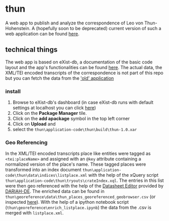 # thun
A web app to publish and analyze the correspondence of Leo von Thun-Hohenstein. A (hopefully soon to be deprecated) current version of such a web application can be found [here](http://thun-korrespondenz.uibk.ac.at:8080/exist/apps/Thun-Collection/index.html).

## technical things

The web app is based on eXist-db, a documentation of the basic code layout and the app's functionalities can be found [here](https://howto.acdh.oeaw.ac.at/blog/books/how-to-build-a-digital-edition-web-app/).
The actual data, the XML/TEI encoded transcripts of the correspondence is not part of this repo but you can fetch the data from the ['old' application](http://thun-korrespondenz.uibk.ac.at:8080/exist/rest/db/files/thun/xml/)

### install

1. Browse to eXist-db's dashboard (in case eXist-db runs with default settings at localhost you can click [here](http://localhost:8080/exist/apps/dashboard/index.html))
2. Click on the **Package Manager** tile.
3. Click on the **add apackage** symbol in the top left corner
4. Click on **Upload** and
4. select the `thun\application-code\thun\build\thun-1.0.xar`

### Geo Referencing

In the XML/TEI encoded transcripts place like entities were tagged as `<tei:placeName>` and assigned with an `@key` attribute containing a normalized version of the place's name.
These tagged places were transformed into an index document `thun\application-code\thun\data\indices\listplace.xml` with the help of the xQuery script `thun\application-code\thun\tryouts\crateIndex.xql`.
The entries in this list were then geo referenced with the help of the [Datasheet Editor](https://geobrowser.de.dariah.eu/edit/) provided by [DARIAH-DE](https://de.dariah.eu/). The enriched data can be found in `thun\georeference\data\thun_places_georeferenced_geobrowser.csv` (or inspected [here](https://geobrowser.de.dariah.eu/?csv1=https://geobrowser.de.dariah.eu/storage/405907)). With the help of a ipython notebook script (`thun\georeference\enrich_listplace.ipynb`) the data from the .csv is merged with `listplace.xml`.
